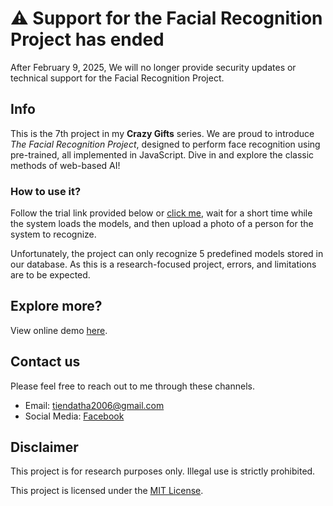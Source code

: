 # ⚠️ Support for the Facial Recognition Project has ended
After February 9, 2025, We will no longer provide security updates or technical support for the Facial Recognition Project.

## Info
This is the 7th project in my **Crazy Gifts** series. We are proud to introduce *The Facial Recognition Project*, designed to perform face recognition using pre-trained, all implemented in JavaScript. Dive in and explore the classic methods of web-based AI!

### How to use it?
Follow the trial link provided below or [click me](https://datit-026.github.io/FaceRecognition-Project/), wait for a short time while the system loads the models, and then upload a photo of a person for the system to recognize.

Unfortunately, the project can only recognize 5 predefined models stored in our database. As this is a research-focused project, errors, and limitations are to be expected.

## Explore more?
View online demo [here](https://datit-026.github.io/DatIT/404).

## Contact us
Please feel free to reach out to me through these channels.

- Email: tiendatha2006@gmail.com
- Social Media: [Facebook](https://www.facebook.com/datit.dev/)

## Disclaimer
This project is for research purposes only. Illegal use is strictly prohibited.

This project is licensed under the [MIT License](LICENSE).

